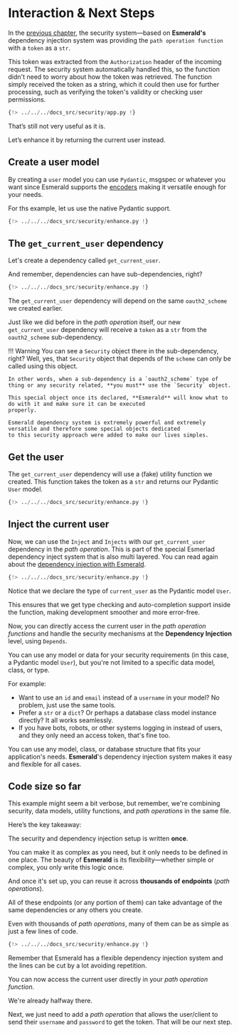 # Interaction & Next Steps

In the [previous chapter](./introduction.md), the security system—based on **Esmerald's** dependency injection system was providing the `path operation function` with a `token` as a `str`.

This token was extracted from the `Authorization` header of the incoming request. The security system automatically handled this, so the function didn't need to worry about how the token was retrieved. The function simply received the token as a string, which it could then use for further processing, such as verifying the token's validity or checking user permissions.

```python hl_lines="9-10"
{!> ../../../docs_src/security/app.py !}
```

That’s still not very useful as it is.

Let’s enhance it by returning the current user instead.

## Create a user model

By creating a `user` model you can use `Pydantic`, msgspec or whatever you want since Esmerald supports the [encoders](../encoders.md)
making it versatile enough for your needs.

For ths example, let us use the native Pydantic support.

```python
{!> ../../../docs_src/security/enhance.py !}
```

## The `get_current_user` dependency

Let's create a dependency called `get_current_user`.

And remember, dependencies can have sub-dependencies, right?

```python hl_lines="17"
{!> ../../../docs_src/security/enhance.py !}
```

The `get_current_user` dependency will depend on the same `oauth2_scheme` we created earlier.

Just like we did before in the *path operation* itself, our new `get_current_user` dependency will receive a `token` as a `str` from the `oauth2_scheme` sub-dependency.

!!! Warning
    You can see a `Security` object there in the sub-dependency, right? Well, yes, that `Security` object that depends
    of the `scheme` can only be called using this object.

    In other words, when a sub-dependency is a `oauth2_scheme` type of thing or any security related, **you must** use the `Security` object.

    This special object once its declared, **Esmerald** will know what to do with it and make sure it can be executed
    properly.

    Esmerald dependency system is extremely powerful and extremely versatile and therefore some special objects dedicated
    to this security approach were added to make our lives simples.

## Get the user

The `get_current_user` dependency will use a (fake) utility function we created. This function takes the token as a `str` and returns our Pydantic `User` model.

```python hl_lines="13-14"
{!> ../../../docs_src/security/enhance.py !}
```

## Inject the current user

Now, we can use the `Inject` and `Injects` with our `get_current_user` dependency in the *path operation*. This is part
of the special Esmerlad dependency inject system that is also multi layered. You can read again about the
[dependency injection with Esmerald](../dependencies.md).

```python hl_lines="27"
{!> ../../../docs_src/security/enhance.py !}
```

Notice that we declare the type of `current_user` as the Pydantic model `User`.

This ensures that we get type checking and auto-completion support inside the function, making development smoother and more error-free.

Now, you can directly access the current user in the *path operation functions* and handle the security mechanisms at the **Dependency Injection** level, using `Depends`.

You can use any model or data for your security requirements (in this case, a Pydantic model `User`), but you're not limited to a specific data model, class, or type.

For example:
- Want to use an `id` and `email` instead of a `username` in your model? No problem, just use the same tools.
- Prefer a `str` or a `dict`? Or perhaps a database class model instance directly? It all works seamlessly.
- If you have bots, robots, or other systems logging in instead of users, and they only need an access token, that's fine too.

You can use any model, class, or database structure that fits your application's needs. **Esmerald**'s dependency injection system makes it easy and flexible for all cases.

## Code size so far

This example might seem a bit verbose, but remember, we're combining security, data models, utility functions, and *path operations* in the same file.

Here’s the key takeaway:

The security and dependency injection setup is written **once**.

You can make it as complex as you need, but it only needs to be defined in one place. The beauty of **Esmerald** is its flexibility—whether simple or complex, you only write this logic once.

And once it's set up, you can reuse it across **thousands of endpoints** (*path operations*).

All of these endpoints (or any portion of them) can take advantage of the same dependencies or any others you create.

Even with thousands of *path operations*, many of them can be as simple as just a few lines of code.

```python hl_lines="27"
{!> ../../../docs_src/security/enhance.py !}
```

Remember that Esmerald has a flexible dependency injection system and the lines can be cut by a lot avoiding repetition.

You can now access the current user directly in your *path operation function*.

We're already halfway there.

Next, we just need to add a *path operation* that allows the user/client to send their `username` and `password` to get the token. That will be our next step.
